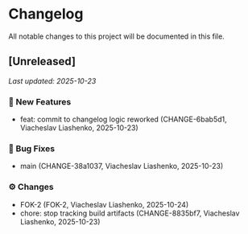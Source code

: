 # Changelog

All notable changes to this project will be documented in this file.

## [Unreleased]
_Last updated: 2025-10-23_

### 🧩 New Features
- feat: commit to changelog logic reworked (CHANGE-6bab5d1, Viacheslav Liashenko, 2025-10-23)
### 🐛 Bug Fixes
- main (CHANGE-38a1037, Viacheslav Liashenko, 2025-10-23)
### ⚙️ Changes
- FOK-2 (FOK-2, Viacheslav Liashenko, 2025-10-24)
- chore: stop tracking build artifacts (CHANGE-8835bf7, Viacheslav Liashenko, 2025-10-23)